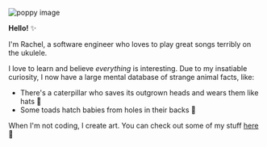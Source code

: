![poppy image](https://media-exp1.licdn.com/dms/image/C5616AQFGDS9udO8_yw/profile-displaybackgroundimage-shrink_350_1400/0?e=1601510400&v=beta&t=AHdqdzdV0wAa_cpX418XzHM0f0BvYGkZZ5KNrZk0LvQ)

**Hello!** :sparkles:

I'm Rachel, a software engineer who loves to play great songs terribly on the ukulele.  

I love to learn and believe *everything* is interesting. Due to my insatiable curiosity, I now have a large mental database of strange animal facts, like: 
* There's a caterpillar who saves its outgrown heads and wears them like hats :bug:
* Some toads hatch babies from holes in their backs :frog:

When I'm not coding, I create art.  You can check out some of my stuff [here](https://www.instagram.com/peepthemoonstudios/?hl=en):crescent_moon:

